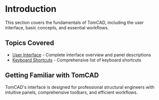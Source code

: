 # Introduction

This section covers the fundamentals of TomCAD, including the user interface, basic concepts, and essential workflows.

## Topics Covered

- [User Interface](interface.md) - Complete interface overview and panel descriptions
- [Keyboard Shortcuts](shortcuts.md) - Comprehensive list of keyboard shortcuts

## Getting Familiar with TomCAD

TomCAD's interface is designed for professional structural engineers with intuitive panels, comprehensive toolbars, and efficient workflows.